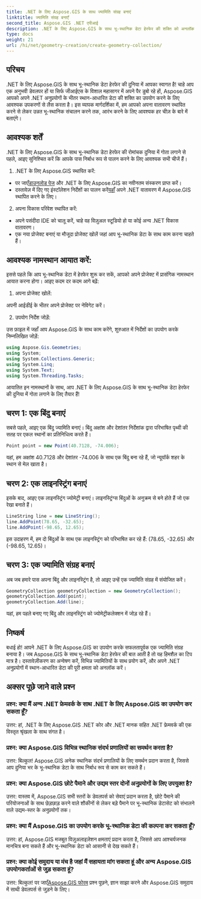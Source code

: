 ```yaml
---
title: .NET के लिए Aspose.GIS के साथ ज्यामिति संग्रह बनाएं
linktitle: ज्यामिति संग्रह बनाएँ
second_title: Aspose.GIS .NET एपीआई
description: .NET के लिए Aspose.GIS के साथ भू-स्थानिक डेटा हेरफेर की शक्ति को अनलॉक करें। अपने .NET अनुप्रयोगों में स्थान-आधारित डेटा को निर्बाध रूप से बनाएं, विज़ुअलाइज़ करें और उसका विश्लेषण करें।
type: docs
weight: 21
url: /hi/net/geometry-creation/create-geometry-collection/
---
```


## परिचय

.NET के लिए Aspose.GIS के साथ भू-स्थानिक डेटा हेरफेर की दुनिया में आपका स्वागत है! चाहे आप एक अनुभवी डेवलपर हों या सिर्फ जीआईएस के विशाल महासागर में अपने पैर डुबो रहे हों, Aspose.GIS आपको अपने .NET अनुप्रयोगों के भीतर स्थान-आधारित डेटा की शक्ति का उपयोग करने के लिए आवश्यक उपकरणों से लैस करता है। इस व्यापक मार्गदर्शिका में, हम आपको अपना वातावरण स्थापित करने से लेकर उन्नत भू-स्थानिक संचालन करने तक, आरंभ करने के लिए आवश्यक हर चीज़ के बारे में बताएंगे।

## आवश्यक शर्तें

.NET के लिए Aspose.GIS के साथ भू-स्थानिक डेटा हेरफेर की रोमांचक दुनिया में गोता लगाने से पहले, आइए सुनिश्चित करें कि आपके पास निर्बाध रूप से पालन करने के लिए आवश्यक सभी चीजें हैं।

1. .NET के लिए Aspose.GIS स्थापित करें:

- पर जाएँ[डाउनलोड पेज](https://releases.aspose.com/gis/net/) और .NET के लिए Aspose.GIS का नवीनतम संस्करण प्राप्त करें।
-  दस्तावेज़ में दिए गए इंस्टॉलेशन निर्देशों का पालन करें[यहाँ](https://reference.aspose.com/gis/net/) अपने .NET वातावरण में Aspose.GIS स्थापित करने के लिए।

2. अपना विकास परिवेश स्थापित करें:

- अपने पसंदीदा IDE को चालू करें, चाहे वह विज़ुअल स्टूडियो हो या कोई अन्य .NET विकास वातावरण।
- एक नया प्रोजेक्ट बनाएं या मौजूदा प्रोजेक्ट खोलें जहां आप भू-स्थानिक डेटा के साथ काम करना चाहते हैं।

## आवश्यक नामस्थान आयात करें:

इससे पहले कि आप भू-स्थानिक डेटा में हेरफेर शुरू कर सकें, आपको अपने प्रोजेक्ट में प्रासंगिक नामस्थान आयात करना होगा। आइए कदम दर कदम आगे बढ़ें:

1. अपना प्रोजेक्ट खोलें:

अपनी आईडीई के भीतर अपने प्रोजेक्ट पर नेविगेट करें।

2. उपयोग निर्देश जोड़ें:

उस फ़ाइल में जहाँ आप Aspose.GIS के साथ काम करेंगे, शुरुआत में निर्देशों का उपयोग करके निम्नलिखित जोड़ें:

```csharp
using Aspose.Gis.Geometries;
using System;
using System.Collections.Generic;
using System.Linq;
using System.Text;
using System.Threading.Tasks;
```

आयातित इन नामस्थानों के साथ, आप .NET के लिए Aspose.GIS के साथ भू-स्थानिक डेटा हेरफेर की दुनिया में गोता लगाने के लिए तैयार हैं!


## चरण 1: एक बिंदु बनाएं

सबसे पहले, आइए एक बिंदु ज्यामिति बनाएं। बिंदु अक्षांश और देशांतर निर्देशांक द्वारा परिभाषित पृथ्वी की सतह पर एकल स्थानों का प्रतिनिधित्व करते हैं।

```csharp
Point point = new Point(40.7128, -74.006);
```

यहां, हम अक्षांश 40.7128 और देशांतर -74.006 के साथ एक बिंदु बना रहे हैं, जो न्यूयॉर्क शहर के स्थान से मेल खाता है।

## चरण 2: एक लाइनस्ट्रिंग बनाएं

इसके बाद, आइए एक लाइनस्ट्रिंग ज्योमेट्री बनाएं। लाइनस्ट्रिंग्स बिंदुओं के अनुक्रम से बने होते हैं जो एक रेखा बनाते हैं।

```csharp
LineString line = new LineString();
line.AddPoint(78.65, -32.65);
line.AddPoint(-98.65, 12.65);
```

इस उदाहरण में, हम दो बिंदुओं के साथ एक लाइनस्ट्रिंग को परिभाषित कर रहे हैं: (78.65, -32.65) और (-98.65, 12.65)।

## चरण 3: एक ज्यामिति संग्रह बनाएं

अब जब हमारे पास अपना बिंदु और लाइनस्ट्रिंग है, तो आइए उन्हें एक ज्यामिति संग्रह में संयोजित करें।

```csharp
GeometryCollection geometryCollection = new GeometryCollection();
geometryCollection.Add(point);
geometryCollection.Add(line);
```

यहां, हम पहले बनाए गए बिंदु और लाइनस्ट्रिंग को ज्योमेट्रीकलेक्शन में जोड़ रहे हैं।

## निष्कर्ष

बधाई हो! आपने .NET के लिए Aspose.GIS का उपयोग करके सफलतापूर्वक एक ज्यामिति संग्रह बनाया है। जब Aspose.GIS के साथ भू-स्थानिक डेटा हेरफेर की बात आती है तो यह हिमशैल का टिप मात्र है। दस्तावेज़ीकरण का अन्वेषण करें, विभिन्न ज्यामितियों के साथ प्रयोग करें, और अपने .NET अनुप्रयोगों में स्थान-आधारित डेटा की पूरी क्षमता को अनलॉक करें।

## अक्सर पूछे जाने वाले प्रश्न

### प्रश्न: क्या मैं अन्य .NET फ्रेमवर्क के साथ .NET के लिए Aspose.GIS का उपयोग कर सकता हूँ?

उत्तर: हां, .NET के लिए Aspose.GIS .NET कोर और .NET मानक सहित .NET फ्रेमवर्क की एक विस्तृत श्रृंखला के साथ संगत है।

### प्रश्न: क्या Aspose.GIS विभिन्न स्थानिक संदर्भ प्रणालियों का समर्थन करता है?

उत्तर: बिल्कुल! Aspose.GIS अनेक स्थानिक संदर्भ प्रणालियों के लिए समर्थन प्रदान करता है, जिससे आप दुनिया भर के भू-स्थानिक डेटा के साथ निर्बाध रूप से काम कर सकते हैं।

### प्रश्न: क्या Aspose.GIS छोटे पैमाने और उद्यम स्तर दोनों अनुप्रयोगों के लिए उपयुक्त है?

उत्तर: वास्तव में, Aspose.GIS सभी स्तरों के डेवलपर्स को सेवाएं प्रदान करता है, छोटे पैमाने की परियोजनाओं के साथ छेड़छाड़ करने वाले शौकीनों से लेकर बड़े पैमाने पर भू-स्थानिक डेटासेट को संभालने वाले उद्यम-स्तर के अनुप्रयोगों तक।

### प्रश्न: क्या मैं Aspose.GIS का उपयोग करके भू-स्थानिक डेटा की कल्पना कर सकता हूँ?

उत्तर: हां, Aspose.GIS मजबूत विज़ुअलाइज़ेशन क्षमताएं प्रदान करता है, जिससे आप आश्चर्यजनक मानचित्र बना सकते हैं और भू-स्थानिक डेटा को आसानी से देख सकते हैं।

### प्रश्न: क्या कोई समुदाय या मंच है जहां मैं सहायता मांग सकता हूं और अन्य Aspose.GIS उपयोगकर्ताओं से जुड़ सकता हूं?

 उत्तर: बिल्कुल! पर जाएँ[Aspose.GIS फोरम](https://forum.aspose.com/c/gis/33) प्रश्न पूछने, ज्ञान साझा करने और Aspose.GIS समुदाय में साथी डेवलपर्स से जुड़ने के लिए।